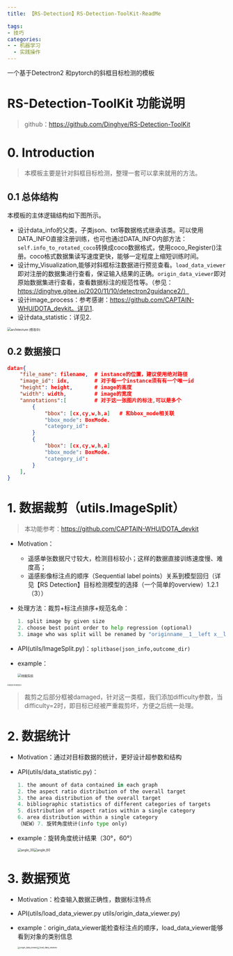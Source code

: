 ```yaml
---
title: 【RS-Detection】RS-Detection-ToolKit-ReadMe

tags:
- 技巧
categories:
- - 机器学习
  - 实践操作
---
```


一个基于Detectron2 和pytorch的斜框目标检测的模板

<!--more-->

# RS-Detection-ToolKit 功能说明

> github：https://github.com/Dinghye/RS-Detection-ToolKit

# 0. Introduction

> 本模板主要是针对斜框目标检测，整理一套可以拿来就用的方法。

## 0.1 总体结构

本模板的主体逻辑结构如下图所示。

* 设计data_info的父类，子类json、txt等数据格式继承该类。可以使用DATA_INFO直接注册训练，也可也通过DATA_INFO内部方法：`self.info_to_rotated_coco`转换成coco数据格式，使用coco_Register()注册。coco格式数据集读写速度更快，能够一定程度上缩短训练时间。
* 设计my_Visualization,能够对斜框标注数据进行预览查看。`load_data_viewer`即对注册的数据集进行查看，保证输入结果的正确。`origin_data_viewer`即对原始数据集进行查看，查看数据标注的规范性等。（参见：https://dinghye.gitee.io/2020/11/10/detectron2guidance2/）
* 设计image_process：参考感谢：https://github.com/CAPTAIN-WHU/DOTA_devkit。详见1.
* 设计data_statistic：详见2. 

<img src="https://i.loli.net/2021/08/02/6xKf5XDgHN1hYwW.png" alt="architecture (修改中)" style="zoom: 50%;" />

## 0.2 数据接口

```json
data={
    "file_name": filename,  # instance的位置，建议使用绝对路径
    "image_id": idx,        # 对于每一个instance须有有一个唯一id
    "height": height,		# image的高度
    "width": width,			# image的宽度
    "annotations":[			# 对于这一张图片的标注,可以是多个
        {
            "bbox": [cx,cy,w,h,a]	# 和bbox_mode相关联
        	"bbox_mode": BoxMode.	
        	"category_id": 
        }
        {
            "bbox": [cx,cy,w,h,a]
        	"bbox_mode": BoxMode.
        	"category_id": 
        }
    ],
}
```



# 1. 数据裁剪（utils.ImageSplit）

> 本功能参考：https://github.com/CAPTAIN-WHU/DOTA_devkit

* Motivation：

  * 遥感单张数据尺寸较大，检测目标较小；这样的数据直接训练速度慢、难度高；
  * 遥感影像标注点的顺序（Sequential label points）关系到模型回归（详见【RS Detection】目标检测模型的选择（一个简单的overview）1.2.1（3））

* 处理方法：裁剪+标注点排序+规范名命：

  ```python
  1. split image by given size
  2. choose best point order to help regression (optional)
  3. image who was split will be renamed by "originname__1__left x__left y". 
  ```

* API(utils/ImageSplit.py)：`splitbase(json_info,outcome_dir)`

* example：

  <img src="https://i.loli.net/2021/08/02/1awcJUbfhZKy5Bn.png" alt="待裁剪前" style="zoom: 50%;" />

  

<img src="https://i.loli.net/2021/08/02/TwhlbYpe4LKPjfa.png" alt="裁剪后1" style="zoom:25%;" /><img src="https://i.loli.net/2021/08/02/7dhD9yWwXPSjuIs.png" alt="裁剪后2" style="zoom:25%;" />

> 裁剪之后部分框被damaged，针对这一类框，我们添加difficulty参数，当difficulty=2时，即目标已经被严重裁剪坏，方便之后统一处理。

# 2.  数据统计

* Motivation：通过对目标数据的统计，更好设计超参数和结构

* API(utils/data_statistic.py)：

  ```PYTHON
  1. the amount of data contained in each graph
  2. the aspect ratio distribution of the overall target
  3. the area distribution of the overall target
  4. bibliographic statistics of different categories of targets
  5. distribution of aspect ratios within a single category
  6. area distribution within a single category
  （NEW）7. 旋转角度统计(info type only)
  ```

* example：旋转角度统计结果（30°，60°）

  <img src="https://i.loli.net/2021/08/02/7WsVo5erB6lEchd.png" alt="angle_30" style="zoom: 49%;" /><img src="https://i.loli.net/2021/08/02/kFz7X6JATI5rCEO.png" alt="angle_60" style="zoom:50%;" />

# 3. 数据预览

* Motivation：检查输入数据正确性，数据标注特点

* API(utils/load_data_viewer.py utils/origin_data_viewer.py)

* example：origin_data_viewer能检查标注点的顺序，load_data_viewer能够看到对象的类别信息

  <img src="https://i.loli.net/2021/08/02/Po2kzAlcBdJaDTW.png" alt="origin_data_viewer" style="zoom:33%;" /><img src="https://i.loli.net/2021/08/02/1fnWcUaYjzMuP9s.png" alt="load_data_viewere" style="zoom: 33%;" />
